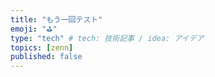 ```yaml
---
title: "もう一回テスト"
emoji: "⛳"
type: "tech" # tech: 技術記事 / idea: アイデア
topics: [zenn]
published: false
---
```

